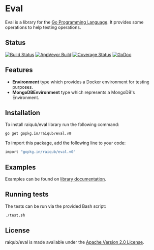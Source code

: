 # Eval

Eval is a library for the [Go Programming Language][go]. It provides some
operations to help testing operations.

## Status

[![Build Status](https://img.shields.io/travis/raiqub/eval/master.svg?style=flat&label=linux%20build)](https://travis-ci.org/raiqub/eval)
[![AppVeyor Build](https://img.shields.io/appveyor/ci/skarllot/eval/master.svg?style=flat&label=windows%20build)](https://ci.appveyor.com/project/skarllot/eval)
[![Coverage Status](https://coveralls.io/repos/raiqub/eval/badge.svg?branch=master&service=github)](https://coveralls.io/github/raiqub/eval?branch=master)
[![GoDoc](https://godoc.org/github.com/raiqub/eval?status.svg)](http://godoc.org/github.com/raiqub/eval)

## Features

 * **Environment** type which provides a Docker environment for testing purposes.
 * **MongoDBEnvironment** type which represents a MongoDB's Environment.

## Installation

To install raiqub/eval library run the following command:

```bash
go get gopkg.in/raiqub/eval.v0
```

To import this package, add the following line to your code:

```bash
import "gopkg.in/raiqub/eval.v0"
```

## Examples

Examples can be found on [library documentation][doc].

## Running tests

The tests can be run via the provided Bash script:

```bash
./test.sh
```

## License

raiqub/eval is made available under the [Apache Version 2.0 License][license].


[go]: http://golang.org/
[doc]: http://godoc.org/github.com/raiqub/eval
[license]: http://www.apache.org/licenses/LICENSE-2.0
